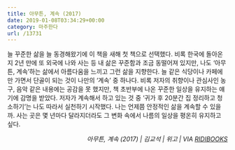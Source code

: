 ```yaml
---
title: 아무튼, 계속 (2017)
date: 2019-01-08T03:34:29+00:00
category: 마주한다
url: /13731
---
```


늘 꾸준한 삶을 늘 동경해왔기에 이 책을 새해 첫 책으로 선택했다. 비록 한국에 돌아온 지 2년 만에 또 외국에 나와 사는 등 내 삶은 꾸준함과 조금 동떨어져 있지만, 나도 &#8216;아무튼, 계속&#8217;하는 삶에서 아름다움을 느끼고 그런 삶을 지향한다. 늘 같은 식당이나 카페에만 가면서 단골이 되는 것이 나만의 &#8216;계속&#8217; 중 하나다. 비록 저자의 취향이나 관심사인 농구, 음악 같은 내용에는 공감을 못 했지만, 책 초반부에 나온 꾸준한 일상을 유지하는 얘기에 감명을 받았다. 저자가 계속해서 하고 있는 것 중 &#8216;귀가 후 20분간 집 정리하고 청소하기&#8217;는 나도 따라서 실천하기 시작했다. 나는 언제쯤 안정적인 삶을 계속할 수 있을까. 사는 곳은 몇 년마다 달라지더라도 그 변화 속에서 나름의 일상을 평온히 유지하고 싶다.

<p style="text-align:right">
  <em>아무튼, 계속 (2017) | 김교석&nbsp;| 위고 | VIA&nbsp;<a rel="noreferrer noopener" href="http://ridibooks.com/" target="_blank">RIDIBOOKS</a></em>
</p>